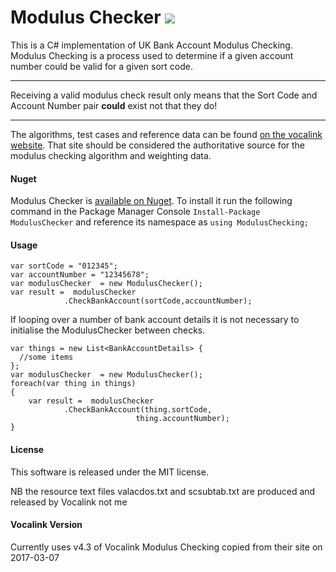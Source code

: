 # Modulus Checker <img src="https://ci.appveyor.com/api/projects/status/qihofc0xk80vk0to?svg=true">

This is a C# implementation of UK Bank Account Modulus Checking. Modulus Checking is a process used to determine if a given account number could be valid for a given sort code.
***
Receiving a valid modulus check result only means that the Sort Code and Account Number pair **could** exist not that they do!
***
The algorithms, test cases and reference data can be found  [on the vocalink website](http://www.vocalink.com/products/payments/customer-support-services/modulus-checking.aspx "The Vocalink Modulus Checker Website"). That site should be considered the authoritative source for the modulus checking algorithm and weighting data.

#### Nuget
Modulus Checker is [available on Nuget](https://nuget.org/packages/ModulusChecker/). To install it run the following command in the Package Manager Console ```Install-Package ModulusChecker``` and reference its namespace as ```using ModulusChecking;```


#### Usage
```
var sortCode = "012345";
var accountNumber = "12345678";
var modulusChecker	= new ModulusChecker();
var result =  modulusChecker
			.CheckBankAccount(sortCode,accountNumber);
```
If looping over a number of bank account details it is not necessary to initialise the ModulusChecker between checks.

```
var things = new List<BankAccountDetails> { 
  //some items
}; 
var modulusChecker	= new ModulusChecker();
foreach(var thing in things) 
{
	var result =  modulusChecker
			.CheckBankAccount(thing.sortCode,
							thing.accountNumber);
}
```
#### License
This software is released under the MIT license. 

NB the resource text files valacdos.txt and scsubtab.txt are produced and released by Vocalink not me

#### Vocalink Version

Currently uses v4.3 of Vocalink Modulus Checking copied from their site on 2017-03-07